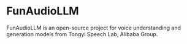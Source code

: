 # FunAudioLLM

FunAudioLLM is an open-source project for voice understanding and generation models from Tongyi Speech Lab, Alibaba Group.
